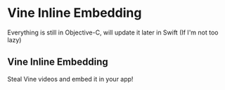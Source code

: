 Vine Inline Embedding 
===================

Everything is still in Objective-C, will update it later in Swift (If I'm not too lazy)

<h2>Vine Inline Embedding</h2>
Steal Vine videos and embed it in your app! 
